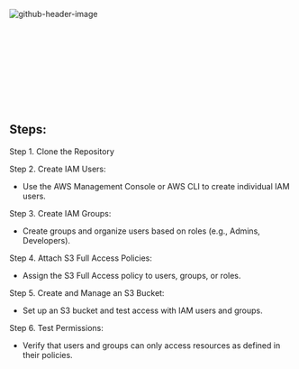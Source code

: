 ![github-header-image](https://github.com/user-attachments/assets/060fe288-4680-4d8d-8ac9-74f4684c33d8)

&nbsp;

&nbsp;

&nbsp;

&nbsp;

&nbsp;

## **Steps:**


Step 1. Clone the Repository

Step 2. Create IAM Users:
   - Use the AWS Management Console or AWS CLI to create individual IAM users.

Step 3. Create IAM Groups:
   - Create groups and organize users based on roles (e.g., Admins, Developers).

Step 4. Attach S3 Full Access Policies:
   - Assign the S3 Full Access policy to users, groups, or roles.

Step 5. Create and Manage an S3 Bucket:
   - Set up an S3 bucket and test access with IAM users and groups.

Step 6. Test Permissions:
   - Verify that users and groups can only access resources as defined in their policies.

